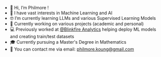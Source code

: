 - 👋 Hi, I’m Philmore !
- 👀 I have vast interests in Machine Learning and AI 
- 🤓 I’m currently learning LLMs and various Supervised Learning Models
- 💼 Currently working on various projects (academic and personal)
- 💻 Previously worked at [@Blinkfire Analytics](https://www.blinkfire.com/landing) helping deploy ML models and creating train/test datasets
- 🎓 Currently pursuing a Master's Degree in Mathematics  
- 📩 You can contact me via email: philmore.koung@gmail.com

<!---
philmorefkoung/philmorefkoung is a ✨ special ✨ repository because its `README.md` (this file) appears on your GitHub profile.
You can click the Preview link to take a look at your changes.
--->

